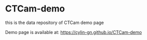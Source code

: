 # CTCam-demo
this is the data repository of CTCam demo page

Demo page is available at: https://cylin-gn.github.io/CTCam-demo
